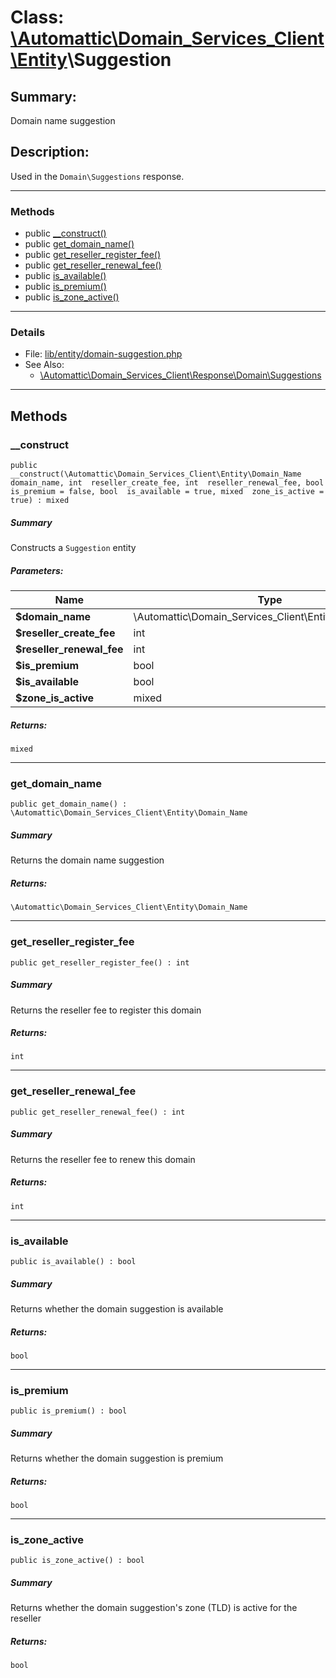 # Class: [\Automattic](../namespaces/automattic.md)[\Domain_Services_Client](../namespaces/automattic-domain-services-client.md)[\Entity](../namespaces/automattic-domain-services-client-entity.md)\Suggestion

## Summary:

Domain name suggestion

## Description:

Used in the `Domain\Suggestions` response.


---

### Methods

* public [__construct()](#method___construct)
* public [get_domain_name()](#method_get_domain_name)
* public [get_reseller_register_fee()](#method_get_reseller_register_fee)
* public [get_reseller_renewal_fee()](#method_get_reseller_renewal_fee)
* public [is_available()](#method_is_available)
* public [is_premium()](#method_is_premium)
* public [is_zone_active()](#method_is_zone_active)

---

### Details

* File: [lib/entity/domain-suggestion.php](../../lib/entity/domain-suggestion.php)
* See Also:
  * [\Automattic\Domain_Services_Client\Response\Domain\Suggestions](../classes/Automattic-Domain-Services-Client-Response-Domain-Suggestions.md)

---

## Methods

<a id="method___construct"></a>
### __construct

```
public __construct(\Automattic\Domain_Services_Client\Entity\Domain_Name  domain_name, int  reseller_create_fee, int  reseller_renewal_fee, bool  is_premium = false, bool  is_available = true, mixed  zone_is_active = true) : mixed
```

##### Summary

Constructs a `Suggestion` entity

##### Parameters:

| Name | Type | Default |
|------|------|---------|
| **$domain_name** | \Automattic\Domain_Services_Client\Entity\Domain_Name |  |
| **$reseller_create_fee** | int | 0 |
| **$reseller_renewal_fee** | int | 0 |
| **$is_premium** | bool | false |
| **$is_available** | bool | true |
| **$zone_is_active** | mixed | true |

##### Returns:

```
mixed
```

---

<a id="method_get_domain_name"></a>
### get_domain_name

```
public get_domain_name() : \Automattic\Domain_Services_Client\Entity\Domain_Name
```

##### Summary

Returns the domain name suggestion

##### Returns:

```
\Automattic\Domain_Services_Client\Entity\Domain_Name
```

---

<a id="method_get_reseller_register_fee"></a>
### get_reseller_register_fee

```
public get_reseller_register_fee() : int
```

##### Summary

Returns the reseller fee to register this domain

##### Returns:

```
int
```

---

<a id="method_get_reseller_renewal_fee"></a>
### get_reseller_renewal_fee

```
public get_reseller_renewal_fee() : int
```

##### Summary

Returns the reseller fee to renew this domain

##### Returns:

```
int
```

---

<a id="method_is_available"></a>
### is_available

```
public is_available() : bool
```

##### Summary

Returns whether the domain suggestion is available

##### Returns:

```
bool
```

---

<a id="method_is_premium"></a>
### is_premium

```
public is_premium() : bool
```

##### Summary

Returns whether the domain suggestion is premium

##### Returns:

```
bool
```

---

<a id="method_is_zone_active"></a>
### is_zone_active

```
public is_zone_active() : bool
```

##### Summary

Returns whether the domain suggestion&#039;s zone (TLD) is active for the reseller

##### Returns:

```
bool
```
